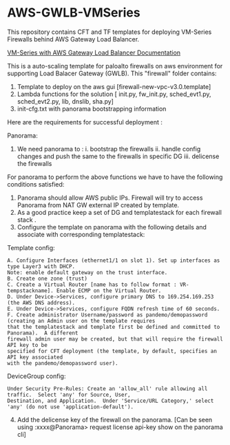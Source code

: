 # AWS-GWLB-VMSeries

This repository contains CFT and TF templates for deploying VM-Series Firewalls behind AWS Gateway Load Balancer.

[VM-Series with AWS Gateway Load Balancer Documentation](https://github.com/PaloAltoNetworks/AWS-GWLB-VMSeries/blob/main/cft/VM-Series-with-GWLB-CFT-Deployment-Guide.pdf)

This is a auto-scaling template for paloalto firewalls on aws environment for supporting Load Balacer Gateway (GWLB).
This "firewall" folder contains:
1. Template to deploy on the aws gui [firewall-new-vpc-v3.0.template]
2. Lambda functions for the solution [ init.py, fw_init.py, sched_evt1.py, sched_evt2.py, lib, dnslib, sha.py]
3. init-cfg.txt with panorama bootstrapping information

Here are the requirements for successful deployment :

Panorama:
1. We need panorama to :
	i. bootstrap the firewalls 
	ii. handle config changes and push the same to the firewalls in specific DG
	iii. delicense the firewalls

For panorama to perform the above functions we have to have the following conditions satisfied:

1. Panorama should allow AWS public IPs. Firewall will try to access Panorama from NAT GW external IP created by template. 
2. As a good practice keep a set of DG and templatestack for each firewall stack .
3. Configure the template on panorama with the following details and associate with corresponding templatestack:

Template config:

	A. Configure Interfaces (ethernet1/1 on slot 1). Set up interfaces as type Layer3 with DHCP.
   	Note: enable default gateway on the trust interface.
	B. Create one zone (trust)
	C. Create a Virtual Router [name has to follow format : VR-tempstackname]. Enable ECMP on the Virtual Router.
	D. Under Device->Services, configure primary DNS to 169.254.169.253 (the AWS DNS address).
	E. Under Device->Services, configure FQDN refresh time of 60 seconds.
	F. Create administrator Username/password as pandemo/demopassword (creating an Admin user on the template requires
	that the templatestack and template first be defined and committed to Panorama).  A different
	firewall admin user may be created, but that will require the firewall API key to be
	specified for CFT deployment (the template, by default, specifies an API key associated
	with the pandemo/demopassword user).
	
DeviceGroup config:

	Under Security Pre-Rules: Create an 'allow_all' rule allowing all traffic.  Select 'any' for Source, User,
   	Destination, and Application.  Under 'Service/URL Category,' select 'any' (do not use 'application-default').

4. Add the delicense key of the firewall on the panorama. [Can be seen using :xxxx@Panorama> request license api-key show  on the panorama cli]
